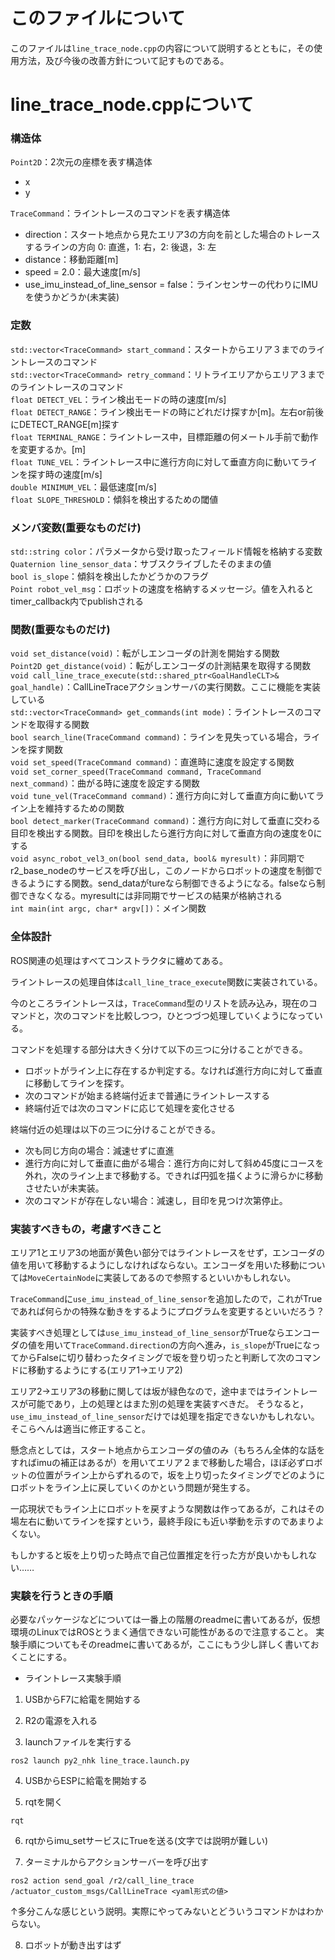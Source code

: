 # このファイルについて
このファイルは`line_trace_node.cpp`の内容について説明するとともに，その使用方法，及び今後の改善方針について記すものである。

# line_trace_node.cppについて
### 構造体
`Point2D`：2次元の座標を表す構造体  
- x
- y

`TraceCommand`：ライントレースのコマンドを表す構造体  
- direction：スタート地点から見たエリア3の方向を前とした場合のトレースするラインの方向  0: 直進，1: 右，2: 後退，3: 左
- distance：移動距離[m]
- speed = 2.0：最大速度[m/s]
- use_imu_instead_of_line_sensor = false：ラインセンサーの代わりにIMUを使うかどうか(未実装)

### 定数
`std::vector<TraceCommand> start_command`：スタートからエリア３までのライントレースのコマンド  
`std::vector<TraceCommand> retry_command`：リトライエリアからエリア３までのライントレースのコマンド  
`float DETECT_VEL`：ライン検出モードの時の速度[m/s]  
`float DETECT_RANGE`：ライン検出モードの時にどれだけ探すか[m]。左右or前後にDETECT_RANGE[m]探す  
`float TERMINAL_RANGE`：ライントレース中，目標距離の何メートル手前で動作を変更するか。[m]  
`float TUNE_VEL`：ライントレース中に進行方向に対して垂直方向に動いてラインを探す時の速度[m/s]  
`double MINIMUM_VEL`：最低速度[m/s]  
`float SLOPE_THRESHOLD`：傾斜を検出するための閾値  

### メンバ変数(重要なものだけ)
`std::string color`：パラメータから受け取ったフィールド情報を格納する変数  
`Quaternion line_sensor_data`：サブスクライブしたそのままの値  
`bool is_slope`：傾斜を検出したかどうかのフラグ  
`Point robot_vel_msg`：ロボットの速度を格納するメッセージ。値を入れるとtimer_callback内でpublishされる  

### 関数(重要なものだけ)
`void set_distance(void)`：転がしエンコーダの計測を開始する関数  
`Point2D get_distance(void)`：転がしエンコーダの計測結果を取得する関数  
`void call_line_trace_execute(std::shared_ptr<GoalHandleCLT>& goal_handle)`：CallLineTraceアクションサーバの実行関数。ここに機能を実装している  
`std::vector<TraceCommand> get_commands(int mode)`：ライントレースのコマンドを取得する関数  
`bool search_line(TraceCommand command)`：ラインを見失っている場合，ラインを探す関数  
`void set_speed(TraceCommand command)`：直進時に速度を設定する関数  
`void set_corner_speed(TraceCommand command, TraceCommand next_command)`：曲がる時に速度を設定する関数  
`void tune_vel(TraceCommand command)`：進行方向に対して垂直方向に動いてライン上を維持するための関数  
`bool detect_marker(TraceCommand command)`：進行方向に対して垂直に交わる目印を検出する関数。目印を検出したら進行方向に対して垂直方向の速度を0にする  
`void async_robot_vel3_on(bool send_data, bool& myresult)`：非同期でr2_base_nodeのサービスを呼び出し，このノードからロボットの速度を制御できるようにする関数。send_dataがtureなら制御できるようになる。falseなら制御できなくなる。myresultには非同期でサービスの結果が格納される  
`int main(int argc, char* argv[])`：メイン関数

### 全体設計
ROS関連の処理はすべてコンストラクタに纏めてある。

ライントレースの処理自体は`call_line_trace_execute`関数に実装されている。

今のところライントレースは，`TraceCommand`型のリストを読み込み，現在のコマンドと，次のコマンドを比較しつつ，ひとつづつ処理していくようになっている。

コマンドを処理する部分は大きく分けて以下の三つに分けることができる。
- ロボットがライン上に存在するか判定する。なければ進行方向に対して垂直に移動してラインを探す。
- 次のコマンドが始まる終端付近まで普通にライントレースする
- 終端付近では次のコマンドに応じて処理を変化させる

終端付近の処理は以下の三つに分けることができる。
- 次も同じ方向の場合：減速せずに直進
- 進行方向に対して垂直に曲がる場合：進行方向に対して斜め45度にコースを外れ，次のライン上まで移動する。できれば円弧を描くように滑らかに移動させたいが未実装。
- 次のコマンドが存在しない場合：減速し，目印を見つけ次第停止。

### 実装すべきもの，考慮すべきこと
エリア1とエリア3の地面が黄色い部分ではライントレースをせず，エンコーダの値を用いて移動するようにしなければならない。エンコーダを用いた移動については`MoveCertainNode`に実装してあるので参照するといいかもしれない。

`TraceCommand`に`use_imu_instead_of_line_sensor`を追加したので，これがTrueであれば何らかの特殊な動きをするようにプログラムを変更するといいだろう？

実装すべき処理としては`use_imu_instead_of_line_sensor`がTrueならエンコーダの値を用いて`TraceCommand.direction`の方向へ進み，`is_slope`がTrueになってからFalseに切り替わったタイミングで坂を登り切ったと判断して次のコマンドに移動するようにする(エリア1→エリア2)

エリア2→エリア3の移動に関しては坂が緑色なので，途中まではライントレースが可能であり，上の処理とはまた別の処理を実装すべきだ。
そうなると，`use_imu_instead_of_line_sensor`だけでは処理を指定できないかもしれない。そこらへんは適当に修正すること。

懸念点としては，スタート地点からエンコーダの値のみ（もちろん全体的な話をすればimuの補正はあるが）を用いてエリア２まで移動した場合，ほぼ必ずロボットの位置がライン上からずれるので，坂を上り切ったタイミングでどのようにロボットをライン上に戻していくのかという問題が発生する。

一応現状でもライン上にロボットを戻すような関数は作ってあるが，これはその場左右に動いてラインを探すという，最終手段にも近い挙動を示すのであまりよくない。

もしかすると坂を上り切った時点で自己位置推定を行った方が良いかもしれない……

### 実験を行うときの手順
必要なパッケージなどについては一番上の階層のreadmeに書いてあるが，仮想環境のLinuxではROSとうまく通信できない可能性があるので注意すること。
実験手順についてもそのreadmeに書いてあるが，ここにもう少し詳しく書いておくことにする。

- ライントレース実験手順
1. USBからF7に給電を開始する

2. R2の電源を入れる

3. launchファイルを実行する
```
ros2 launch py2_nhk line_trace.launch.py
```

4. USBからESPに給電を開始する

5. rqtを開く
```
rqt
```

6. rqtからimu_setサービスにTrueを送る(文字では説明が難しい)

7. ターミナルからアクションサーバーを呼び出す
```
ros2 action send_goal /r2/call_line_trace /actuator_custom_msgs/CallLineTrace <yaml形式の値>
```
↑多分こんな感じという説明。実際にやってみないとどういうコマンドかはわからない。

8. ロボットが動き出すはず
